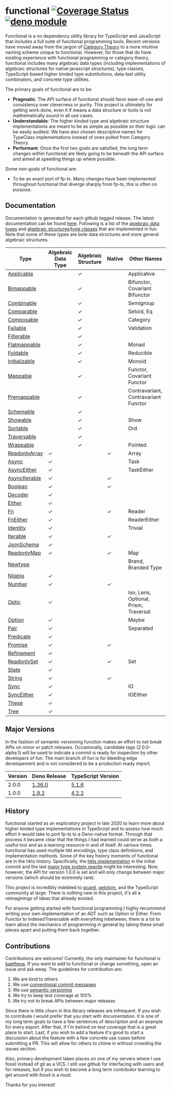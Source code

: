 # functional [![Coverage Status](https://coveralls.io/repos/github/baetheus/fun/badge.svg?branch=main)](https://coveralls.io/github/baetheus/fun?branch=main) [![deno module](https://shield.deno.dev/x/fun)](https://deno.land/x/fun)

Functional is a no dependency utility library for TypeScript and JavaScript that
includes a full suite of functional programming tools. Recent versions have
moved away from the jargon of
[Category Theory](https://en.wikipedia.org/wiki/Category_theory) to a more
intuitive naming scheme unique to functional. However, for those that do have
existing experience with functional programming or category theory, functional
includes many algebraic data types (including implementations of algebraic
structures for native javascript structures), type classes, TypeScript-based
higher kinded type substitutions, data-last utility combinators, and concrete
type utilities.

The primary goals of functional are to be:

- **Pragmatic**: The API surface of functional should favor ease-of-use and
  consistency over cleverness or purity. This project is ultimately for getting
  work done, even it if means a data structure or tools is not mathematically
  sound in all use cases.
- **Understandable**: The higher kinded type and algebraic structure
  implementations are meant to be as simple as possible so their logic can be
  easily audited. We have also chosen descriptive names for TypeClass
  implementations instead of ones pulled from Category Theory.
- **Performant**: Once the first two goals are satisfied, the long term changes
  within functional are likely going to be beneath the API surface and aimed at
  speeding things up where possible.

Some non-goals of functional are:

- To be an exact port of fp-ts. Many changes have been implemented throughout
  functional that diverge sharply from fp-ts, this is often on purpose.

## Documentation

Documentation is generated for each github tagged release. The latest
documentation can be found [here](https://deno.land/x/fun). Following is a list
of the [algebraic data types](https://en.wikipedia.org/wiki/Algebraic_data_type)
and
[algebraic structures](https://en.wikipedia.org/wiki/Algebraic_structure)/[type classes](https://en.wikipedia.org/wiki/Type_class)
that are implemented in fun. Note that some of these types are bote data
structures and more general algebraic structures.

| Type                                 | Algebraic Data Type | Algebraic Structure | Native | Other Names                           |
| ------------------------------------ | ------------------- | ------------------- | ------ | ------------------------------------- |
| [Applicable](./applicable.ts)        |                     | ✓                   |        | Applicative                           |
| [Bimappable](./bimappable.ts)        |                     | ✓                   |        | Bifunctor, Covariant Bifunctor        |
| [Combinable](./combinable.ts)        |                     | ✓                   |        | Semigroup                             |
| [Comparable](./comparable.ts)        |                     | ✓                   |        | Setoid, Eq                            |
| [Composable](./composable.ts)        |                     | ✓                   |        | Category                              |
| [Failable](./failable.ts)            |                     | ✓                   |        | Validation                            |
| [Filterable](./filterable.ts)        |                     | ✓                   |        |                                       |
| [Flatmappable](./flatmappable.ts)    |                     | ✓                   |        | Monad                                 |
| [Foldable](./foldable.ts)            |                     | ✓                   |        | Reducible                             |
| [Initializable](./initializable.ts)  |                     | ✓                   |        | Monoid                                |
| [Mappable](./mappable.ts)            |                     | ✓                   |        | Functor, Covariant Functor            |
| [Premappable](./premappable.ts)      |                     | ✓                   |        | Contravariant, Contravariant Functor  |
| [Schemable](./schemable.ts)          |                     | ✓                   |        |                                       |
| [Showable](./showable.ts)            |                     | ✓                   |        | Show                                  |
| [Sortable](./sortable.ts)            |                     | ✓                   |        | Ord                                   |
| [Traversable](./traversable.ts)      |                     | ✓                   |        |                                       |
| [Wrappable](./wrappable.ts)          |                     | ✓                   |        | Pointed                               |
| [ReadonlyArray](./array.ts)          | ✓                   |                     | ✓      | Array                                 |
| [Async](./async.ts)                  | ✓                   |                     |        | Task                                  |
| [AsyncEither](./async_either.ts)     | ✓                   |                     |        | TaskEither                            |
| [AsyncIterable](./async_iterable.ts) | ✓                   |                     | ✓      |                                       |
| [Boolean](./boolean.ts)              | ✓                   |                     | ✓      |                                       |
| [Decoder](./decoder.ts)              | ✓                   |                     |        |                                       |
| [Either](./either.ts)                | ✓                   |                     |        |                                       |
| [Fn](./fn.ts)                        | ✓                   |                     | ✓      | Reader                                |
| [FnEither](./fn_either.ts)           | ✓                   |                     |        | ReaderEither                          |
| [Identity](./identity.ts)            | ✓                   |                     |        | Trivial                               |
| [Iterable](./iterable.ts)            | ✓                   |                     | ✓      |                                       |
| [JsonSchema](./json_schema.ts)       | ✓                   |                     |        |                                       |
| [ReadonlyMap](./map.ts)              | ✓                   |                     | ✓      | Map                                   |
| [Newtype](./newtype.ts)              |                     |                     |        | Brand, Branded Type                   |
| [Nilable](./nilable.ts)              | ✓                   |                     |        |                                       |
| [Number](./number.ts)                | ✓                   |                     | ✓      |                                       |
| [Optic](./optic.ts)                  | ✓                   |                     |        | Iso, Lens, Optional, Prism, Traversal |
| [Option](./option.ts)                | ✓                   |                     |        | Maybe                                 |
| [Pair](./pair.ts)                    | ✓                   |                     |        | Separated                             |
| [Predicate](./predicate.ts)          | ✓                   |                     |        |                                       |
| [Promise](./promise.ts)              | ✓                   |                     | ✓      |                                       |
| [Refinement](./refinement.ts)        | ✓                   |                     |        |                                       |
| [ReadonlySet](./set.ts)              | ✓                   |                     | ✓      | Set                                   |
| [State](./state.ts)                  | ✓                   |                     |        |                                       |
| [String](./string.ts)                | ✓                   |                     | ✓      |                                       |
| [Sync](./sync.ts)                    | ✓                   |                     |        | IO                                    |
| [SyncEither](./sync_either.ts)       | ✓                   |                     |        | IOEither                              |
| [These](./these.ts)                  | ✓                   |                     |        |                                       |
| [Tree](./tree.ts)                    | ✓                   |                     |        |                                       |

## Major Versions

In the fashion of semantic versioning function makes an effort to not break APIs
on minor or patch releases. Occasionally, candidate tags (2.0.0-alpha.1) will be
used to indicate a commit is ready for inspection by other developers of fun.
The main branch of fun is for bleeding edge developement and is not considered
to be a production ready import.

| Version | Deno Release                                                    | TypeScript Version                                                   |
| ------- | --------------------------------------------------------------- | -------------------------------------------------------------------- |
| 2.0.0   | [1.36.0](https://github.com/denoland/deno/releases/tag/v1.36.0) | [5.1.6](https://github.com/microsoft/TypeScript/releases/tag/v5.1.6) |
| 1.0.0   | [1.9.2](https://github.com/denoland/deno/releases/tag/v1.9.2)   | [4.2.2](https://github.com/microsoft/TypeScript/releases/tag/v4.2.2) |

## History

functional started as an exploratory project in late 2020 to learn more about
higher kinded type implementations in TypeScript and to assess how much effort
it would take to port fp-ts to a Deno-native format. Through that process it
became clear that the things I had learned could serve as both a useful tool and
as a learning resource in and of itself. At various times functional has used
multiple hkt encodings, type class definitions, and implementation methods. Some
of the key history moments of functional are in the hkts history. Specifically,
the
[hkts implementation](https://github.com/nullpub/hkts/commit/684e3e56c2d6ae7313fc70c2f35a942c8abad8d8)
in the initial commit and the last
[major type system rewrite](https://github.com/nullpub/hkts/tree/32ddaa0ddde4d437807a66e914c7854867ed847d)
might be interesting. Now, however, the API for version 1.0.0 is set and will
only change between major versions (which should be extremely rare).

This project is incredibly indebted to [gcanti](https://github.com/gcanti),
[pelotom](https://github.com/pelotom), and the TypeScript community at large.
There is nothing new in this project, it's all a reimaginings of ideas that
already existed.

For anyone getting started with functional programming I highly recommend
writing your own implementation of an ADT such as Option or Either. From Functor
to IndexedTraversable with everything inbetween, there is a lot to learn about
the mechanics of programming in general by taking these small pieces apart and
putting them back together.

## Contributions

Contributions are welcome! Currently, the only maintainer for functional is
[baetheus](https://github.com/baetheus). If you want to add to functional or
change something, open an issue and ask away. The guidelines for contribution
are:

1. We are kind to others
2. We use
   [conventional commit messages](https://www.conventionalcommits.org/en/v1.0.0/)
3. We use [semantic versioning](https://semver.org/)
4. We try to keep test coverage at 100%
5. We try not to break APIs between major releases

Since there is little churn in this library releases are infrequent. If you wish
to contribute I would prefer that you start with documentation. It is one of my
long term goals to have a few sentences of description and an example for every
export. After that, if I'm behind on test coverage that is a great place to
start. Last, if you wish to add a feature it's good to start a discussion about
the feature with a few concrete use cases before submitting a PR. This will
allow for others to chime in without crowding the issues section.

Also, primary development takes places on one of my servers where I use fossil
instead of git as a VCS. I still use github for interfacing with users and for
releases, but if you wish to become a long term contributor learning to get
around with fossil is a must.

Thanks for you interest!
